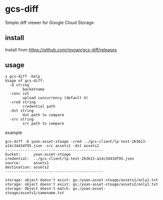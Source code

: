 # gcs-diff

Simple diff viewer for Google Cloud Storage

## install

Install from https://github.com/myoan/gcs-diff/releases

## usage

```
❯ gcs-diff -help
Usage of gcs-diff:
  -b string
        backetname
  -conc int
        upload cuncurrency (default 4)
  -cred string
        credential path
  -dst string
        dst path to compare
  -src string
        src path to compare
```

example
```
gcs-diff -b yoan-asset-stoage -cred ../gcs-client/lp-test-263613-a14c3443df95.json -src assets1 -dst assets2
---------------------------------------------
bucket:      yoan-asset-stoage
credential:  ../gcs-client/lp-test-263613-a14c3443df95.json
source:      assets1
destination: assets2
---------------------------------------------

storage: object doesn't exist: gs:/yoan-asset-stoage/assets1/only2.txt
storage: object doesn't exist: gs:/yoan-asset-stoage/assets2/only1.txt
storage: Object doesn't match: gs:/yoan-asset-stoage/assets1/samename.txt
```